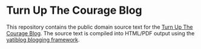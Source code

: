 # Turn Up The Courage Blog

This repository contains the public domain source text for the [Turn Up The
Courage Blog][blog]. The source text is compiled into HTML/PDF output using the
[yatiblog blogging framework][yatiblog].

[blog]: http://blog.turnupthecourage.com
[yatiblog]: http://tav.github.com/yatiblog